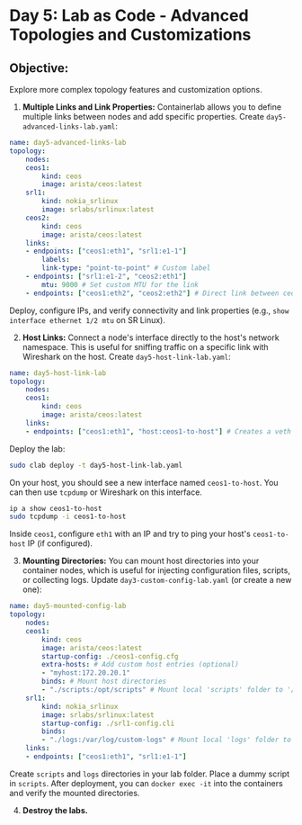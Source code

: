 # Day 5: Lab as Code - Advanced Topologies and Customizations

## **Objective:** 
Explore more complex topology features and customization options.

1.  **Multiple Links and Link Properties:**
Containerlab allows you to define multiple links between nodes and add specific properties.
Create `day5-advanced-links-lab.yaml`:

```yaml
name: day5-advanced-links-lab
topology:
    nodes:
    ceos1:
        kind: ceos
        image: arista/ceos:latest
    srl1:
        kind: nokia_srlinux
        image: srlabs/srlinux:latest
    ceos2:
        kind: ceos
        image: arista/ceos:latest
    links:
    - endpoints: ["ceos1:eth1", "srl1:e1-1"]
        labels:
        link-type: "point-to-point" # Custom label
    - endpoints: ["srl1:e1-2", "ceos2:eth1"]
        mtu: 9000 # Set custom MTU for the link
    - endpoints: ["ceos1:eth2", "ceos2:eth2"] # Direct link between ceos nodes
```

Deploy, configure IPs, and verify connectivity and link properties (e.g., `show interface ethernet 1/2 mtu` on SR Linux).

2.  **Host Links:**
Connect a node's interface directly to the host's network namespace. This is useful for sniffing traffic on a specific link with Wireshark on the host.
Create `day5-host-link-lab.yaml`:

```yaml
name: day5-host-link-lab
topology:
    nodes:
    ceos1:
        kind: ceos
        image: arista/ceos:latest
    links:
    - endpoints: ["ceos1:eth1", "host:ceos1-to-host"] # Creates a veth pair on the host
```

Deploy the lab:

```bash
sudo clab deploy -t day5-host-link-lab.yaml
```

On your host, you should see a new interface named `ceos1-to-host`. You can then use `tcpdump` or Wireshark on this interface.

```bash
ip a show ceos1-to-host
sudo tcpdump -i ceos1-to-host
```

Inside `ceos1`, configure `eth1` with an IP and try to ping your host's `ceos1-to-host` IP (if configured).

3.  **Mounting Directories:**
You can mount host directories into your container nodes, which is useful for injecting configuration files, scripts, or collecting logs.
Update `day3-custom-config-lab.yaml` (or create a new one):

```yaml
name: day5-mounted-config-lab
topology:
    nodes:
    ceos1:
        kind: ceos
        image: arista/ceos:latest
        startup-config: ./ceos1-config.cfg
        extra-hosts: # Add custom host entries (optional)
        - "myhost:172.20.20.1"
        binds: # Mount host directories
        - "./scripts:/opt/scripts" # Mount local 'scripts' folder to '/opt/scripts' in container
    srl1:
        kind: nokia_srlinux
        image: srlabs/srlinux:latest
        startup-config: ./srl1-config.cli
        binds:
        - "./logs:/var/log/custom-logs" # Mount local 'logs' folder to '/var/log/custom-logs' in container
    links:
    - endpoints: ["ceos1:eth1", "srl1:e1-1"]
```

Create `scripts` and `logs` directories in your lab folder. Place a dummy script in `scripts`. After deployment, you can `docker exec -it` into the containers and verify the mounted directories.

4.  **Destroy the labs.**


